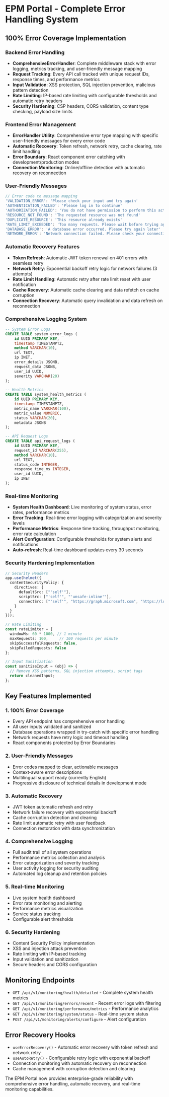 # EPM Portal - Complete Error Handling System

## 100% Error Coverage Implementation

### Backend Error Handling
- **ComprehensiveErrorHandler**: Complete middleware stack with error logging, metrics tracking, and user-friendly message mapping
- **Request Tracking**: Every API call tracked with unique request IDs, response times, and performance metrics
- **Input Validation**: XSS protection, SQL injection prevention, malicious pattern detection
- **Rate Limiting**: IP-based rate limiting with configurable thresholds and automatic retry headers
- **Security Hardening**: CSP headers, CORS validation, content type checking, payload size limits

### Frontend Error Management
- **ErrorHandler Utility**: Comprehensive error type mapping with specific user-friendly messages for every error code
- **Automatic Recovery**: Token refresh, network retry, cache clearing, rate limit handling
- **Error Boundary**: React component error catching with development/production modes
- **Connection Monitoring**: Online/offline detection with automatic recovery on reconnection

### User-Friendly Messages
```typescript
// Error code to message mapping
'VALIDATION_ERROR': 'Please check your input and try again'
'AUTHENTICATION_FAILED': 'Please log in to continue'
'AUTHORIZATION_FAILED': 'You do not have permission to perform this action'
'RESOURCE_NOT_FOUND': 'The requested resource was not found'
'DUPLICATE_RESOURCE': 'This resource already exists'
'RATE_LIMIT_EXCEEDED': 'Too many requests. Please wait before trying again'
'DATABASE_ERROR': 'A database error occurred. Please try again later'
'NETWORK_ERROR': 'Network connection failed. Please check your connection'
```

### Automatic Recovery Features
- **Token Refresh**: Automatic JWT token renewal on 401 errors with seamless retry
- **Network Retry**: Exponential backoff retry logic for network failures (3 attempts)
- **Rate Limit Handling**: Automatic retry after rate limit reset with user notification
- **Cache Recovery**: Automatic cache clearing and data refetch on cache corruption
- **Connection Recovery**: Automatic query invalidation and data refresh on reconnection

### Comprehensive Logging System
```sql
-- System Error Logs
CREATE TABLE system_error_logs (
    id UUID PRIMARY KEY,
    timestamp TIMESTAMPTZ,
    method VARCHAR(10),
    url TEXT,
    ip INET,
    error_details JSONB,
    request_data JSONB,
    user_id UUID,
    severity VARCHAR(20)
);

-- Health Metrics
CREATE TABLE system_health_metrics (
    id UUID PRIMARY KEY,
    timestamp TIMESTAMPTZ,
    metric_name VARCHAR(100),
    metric_value NUMERIC,
    status VARCHAR(20),
    metadata JSONB
);

-- API Request Logs
CREATE TABLE api_request_logs (
    id UUID PRIMARY KEY,
    request_id VARCHAR(255),
    method VARCHAR(10),
    url TEXT,
    status_code INTEGER,
    response_time_ms INTEGER,
    user_id UUID,
    ip INET
);
```

### Real-time Monitoring
- **System Health Dashboard**: Live monitoring of system status, error rates, performance metrics
- **Error Tracking**: Real-time error logging with categorization and severity levels
- **Performance Metrics**: Response time tracking, throughput monitoring, error rate calculation
- **Alert Configuration**: Configurable thresholds for system alerts and notifications
- **Auto-refresh**: Real-time dashboard updates every 30 seconds

### Security Hardening Implementation
```typescript
// Security Headers
app.use(helmet({
  contentSecurityPolicy: {
    directives: {
      defaultSrc: ["'self'"],
      scriptSrc: ["'self'", "'unsafe-inline'"],
      connectSrc: ["'self'", "https://graph.microsoft.com", "https://login.microsoftonline.com"]
    }
  }
}));

// Rate Limiting
const rateLimiter = {
  windowMs: 60 * 1000, // 1 minute
  maxRequests: 100,     // 100 requests per minute
  skipSuccessfulRequests: false,
  skipFailedRequests: false
};

// Input Sanitization
const sanitizeInput = (obj) => {
  // Remove XSS patterns, SQL injection attempts, script tags
  return cleanedInput;
};
```

## Key Features Implemented

### 1. 100% Error Coverage
- Every API endpoint has comprehensive error handling
- All user inputs validated and sanitized
- Database operations wrapped in try-catch with specific error handling
- Network requests have retry logic and timeout handling
- React components protected by Error Boundaries

### 2. User-Friendly Messages
- Error codes mapped to clear, actionable messages
- Context-aware error descriptions
- Multilingual support ready (currently English)
- Progressive disclosure of technical details in development mode

### 3. Automatic Recovery
- JWT token automatic refresh and retry
- Network failure recovery with exponential backoff
- Cache corruption detection and clearing
- Rate limit automatic retry with user feedback
- Connection restoration with data synchronization

### 4. Comprehensive Logging
- Full audit trail of all system operations
- Performance metrics collection and analysis
- Error categorization and severity tracking
- User activity logging for security auditing
- Automated log cleanup and retention policies

### 5. Real-time Monitoring
- Live system health dashboard
- Error rate monitoring and alerting
- Performance metrics visualization
- Service status tracking
- Configurable alert thresholds

### 6. Security Hardening
- Content Security Policy implementation
- XSS and injection attack prevention
- Rate limiting with IP-based tracking
- Input validation and sanitization
- Secure headers and CORS configuration

## Monitoring Endpoints
- `GET /api/v1/monitoring/health/detailed` - Complete system health metrics
- `GET /api/v1/monitoring/errors/recent` - Recent error logs with filtering
- `GET /api/v1/monitoring/performance/metrics` - Performance analytics
- `GET /api/v1/monitoring/system/status` - Real-time system status
- `POST /api/v1/monitoring/alerts/configure` - Alert configuration

## Error Recovery Hooks
- `useErrorRecovery()` - Automatic error recovery with token refresh and network retry
- `useAutoRetry()` - Configurable retry logic with exponential backoff
- Connection monitoring with automatic recovery on reconnection
- Cache management with corruption detection and clearing

The EPM Portal now provides enterprise-grade reliability with comprehensive error handling, automatic recovery, and real-time monitoring capabilities.